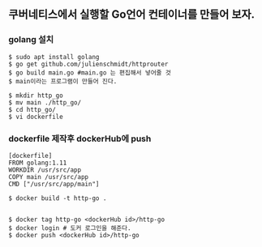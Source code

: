 ## 쿠버네티스에서 실행할 Go언어 컨테이너를 만들어 보자.

### golang 설치
```
$ sudo apt install golang
$ go get github.com/julienschmidt/httprouter
$ go build main.go #main.go 는 편집해서 넣어줄 것
$ main이라는 프로그램이 만들어 진다.

$ mkdir http_go
$ mv main ./http_go/
$ cd http_go/
$ vi dockerfile
```

### dockerfile 제작후 dockerHub에 push
```
[dockerfile]
FROM golang:1.11
WORKDIR /usr/src/app
COPY main /usr/src/app
CMD ["/usr/src/app/main"]
```
```
$ docker build -t http-go .


$ docker tag http-go <dockerHub id>/http-go
$ docker login # 도커 로그인을 해준다.
$ docker push <dockerHub id>/http-go
```
